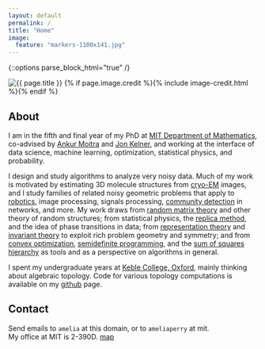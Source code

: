 ```yaml
---
layout: default
permalink: /
title: "Home"
image:
  feature: "markers-1100x141.jpg"
---
```


{::options parse_block_html="true" /}

<div class="page-feature">
<div class="page-image">
<img src="{{ site.url }}/images/{{ page.image.feature }}" class="page-feature-image" alt="{{ page.title }}" itemprop="image">
{% if page.image.credit %}{% include image-credit.html %}{% endif %}
</div><!-- /.page-image -->
</div><!-- /.page-feature -->

<div id="main" role="main">
<article class="wrap" itemscope itemtype="http://schema.org/Article">

## About

I am in the fifth and final year of my PhD at [MIT Department of Mathematics](http://math.mit.edu), co-advised by [Ankur Moitra](http://people.csail.mit.edu/moitra/) and [Jon Kelner](http://math.mit.edu/~kelner/), and working at the interface of data science, machine learning, optimization, statistical physics, and probability.

I design and study algorithms to analyze very noisy data. Much of my work is motivated by estimating 3D molecule structures from [cryo-EM](https://en.wikipedia.org/wiki/Cryo-electron_microscopy) images, and I study families of related noisy geometric problems that apply to [robotics](https://en.wikipedia.org/wiki/Simultaneous_localization_and_mapping), image processing, signals processing, [community detection](https://en.wikipedia.org/wiki/Community_detection) in networks, and more. My work draws from [random matrix theory](https://en.wikipedia.org/wiki/Random_matrix) and other theory of random structures; from statistical physics, the [replica method](https://en.wikipedia.org/wiki/Replica_trick), and the idea of phase transitions in data; from [representation theory](https://en.wikipedia.org/wiki/Group_representation) and [invariant theory](https://en.wikipedia.org/wiki/Invariant_theory) to exploit rich problem geometry and symmetry; and from [convex optimization](https://en.wikipedia.org/wiki/Convex_optimization), [semidefinite programming](https://en.wikipedia.org/wiki/Semidefinite_programming), and the [sum of squares hierarchy](http://en.wikipedia.org/wiki/Sum-of-squares_optimization) as tools and as a perspective on algorithms in general.

I spent my undergraduate years at [Keble College, Oxford](http://www.keble.ox.ac.uk/), mainly thinking about algebraic topology. Code for various topology computations is available on my [github](https://github.com/ameliaperry) page.

## Contact
Send emails to `amelia` at this domain, or to `ameliaperry` at mit.  
My office at MIT is 2-390D. [map](http://whereis.mit.edu/?go=2)

</article>
</div>
